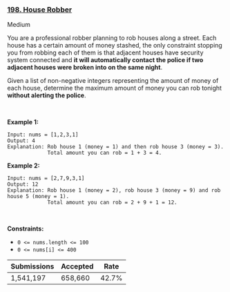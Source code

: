 ### [198. House Robber](https://leetcode.com/problems/house-robber/)

Medium

You are a professional robber planning to rob houses along a street. Each house has a certain amount of money stashed, the only constraint stopping you from robbing each of them is that adjacent houses have security system connected and __it will automatically contact the police if two adjacent houses were broken into on the same night__.

Given a list of non-negative integers representing the amount of money of each house, determine the maximum amount of money you can rob tonight __without alerting the police__.

 

__Example 1:__

```
Input: nums = [1,2,3,1]
Output: 4
Explanation: Rob house 1 (money = 1) and then rob house 3 (money = 3).
             Total amount you can rob = 1 + 3 = 4.
```

__Example 2:__

```
Input: nums = [2,7,9,3,1]
Output: 12
Explanation: Rob house 1 (money = 2), rob house 3 (money = 9) and rob house 5 (money = 1).
             Total amount you can rob = 2 + 9 + 1 = 12.
```

 

__Constraints:__

*   `` 0 <= nums.length <= 100 ``
*   `` 0 <= nums[i] <= 400 ``

| Submissions    | Accepted     | Rate   |
| -------------- | ------------ | ------ |
| 1,541,197 | 658,660 | 42.7% |